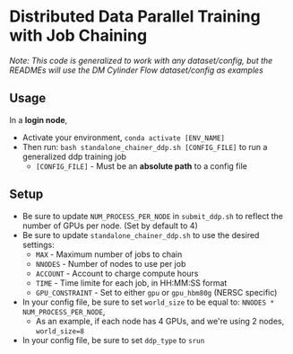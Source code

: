 # Distributed Data Parallel Training with Job Chaining
*Note: This code is generalized to work with any dataset/config, but the READMEs will use the DM Cylinder Flow dataset/config as examples*

## Usage

In a **login node**,
- Activate your environment, `conda activate [ENV_NAME]`
- Then run: `bash standalone_chainer_ddp.sh [CONFIG_FILE]` to run a generalized ddp training job
  - `[CONFIG_FILE]` - Must be an **absolute path** to a config file

## Setup

- Be sure to update `NUM_PROCESS_PER_NODE` in `submit_ddp.sh` to reflect the number of GPUs per node. (Set by default to 4)
- Be sure to update `standalone_chainer_ddp.sh` to use the desired settings:
  - `MAX` - Maximum number of jobs to chain
  - `NNODES` - Number of nodes to use per job
  - `ACCOUNT` - Account to charge compute hours
  - `TIME` - Time limite for each job, in HH:MM:SS format
  - `GPU_CONSTRAINT` - Set to either `gpu` or `gpu_hbm80g` (NERSC specific)
-  In your config file, be sure to set `world_size` to be equal to: `NNODES * NUM_PROCESS_PER_NODE`,
    - As an example, if each node has 4 GPUs, and we're using 2 nodes, `world_size=8`
-  In your config file, be sure to set `ddp_type` to `srun`
